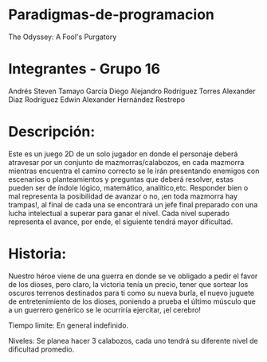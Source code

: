 # Paradigmas-de-programacion
The Odyssey: A Fool's Purgatory


# Integrantes - Grupo 16
Andrés Steven Tamayo García
Diego Alejandro Rodríguez Torres
Alexander Diaz Rodríguez
Edwin Alexander Hernández Restrepo

# Descripción: 
Este es un juego 2D de un solo jugador en donde el personaje deberá atravesar por un conjunto de mazmorras/calabozos, en cada mazmorra mientras encuentra el camino correcto se le irán presentando enemigos con escenarios o planteamientos y preguntas que deberá resolver, estas pueden ser de índole lógico, matemático, analítico,etc. Responder bien o mal representa la posibilidad de avanzar o no, ¡en toda mazmorra hay trampas!, al final de cada una se encontrará un jefe final preparado con una lucha intelectual a superar para ganar el nivel. Cada nivel superado representa el avance, por ende, el siguiente tendrá mayor dificultad.

# Historia: 
Nuestro héroe viene de una guerra en donde se ve obligado a pedir el favor de los dioses, pero claro, la victoria tenía un precio, tener que sortear los oscuros terrenos destinados para ti como su nueva burla, el nuevo juguete de entretenimiento de los dioses, poniendo a prueba el último músculo que a un guerrero genérico se le ocurriría ejercitar, ¡el cerebro!

Tiempo límite: En general indefinido.

Niveles: Se planea hacer 3 calabozos, cada uno tendrá su diferente nivel de dificultad promedio.

